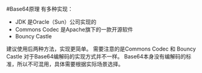 #Base64原理
有多种实现：
- JDK 是Oracle（Sun）公司实现的
- Commons Codec 是Apache旗下的一款开源软件
- Bouncy Castle

建议使用后两种方法，实现更简单。
需要注意的是Commons Codec 和 Bouncy Castle 
对于Base64编解码的实现方式并不一样。
Base64本身没有编解码的标准，所以不可混用，具体需要根据实际场景选择。

